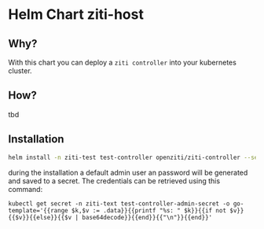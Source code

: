 # Helm Chart ziti-host

## Why?

With this chart you can deploy a `ziti controller` into your kubernetes cluster.

## How?

tbd

## Installation


```bash
helm install -n ziti-test test-controller openziti/ziti-controller --set-file zitiIdentity=/tmp/k8s-tunneler-03.json
```

during the installation a default admin user an password will be generated and saved to a secret. The credentials can be retrieved using this command:

```
kubectl get secret -n ziti-text test-controller-admin-secret -o go-template='{{range $k,$v := .data}}{{printf "%s: " $k}}{{if not $v}}{{$v}}{{else}}{{$v | base64decode}}{{end}}{{"\n"}}{{end}}'
```


